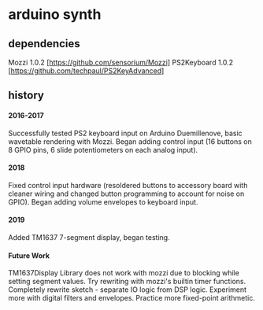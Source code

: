 # arduino synth

## dependencies
Mozzi 1.0.2 [https://github.com/sensorium/Mozzi]
PS2Keyboard 1.0.2 [https://github.com/techpaul/PS2KeyAdvanced]

## history
#### 2016-2017
Successfully tested PS2 keyboard input on Arduino Duemillenove, basic wavetable rendering with Mozzi. 
Began adding control input (16 buttons on 8 GPIO pins, 6 slide potentiometers on each analog input). 

#### 2018
Fixed control input hardware (resoldered buttons to accessory board with cleaner wiring and changed button programming to account for noise on GPIO).
Began adding volume envelopes to keyboard input.

#### 2019
Added TM1637 7-segment display, began testing.

#### Future Work
TM1637Display Library does not work with mozzi due to blocking while setting segment values. Try rewriting with mozzi's builtin timer functions.
Completely rewrite sketch - separate IO logic from DSP logic.
Experiment more with digital filters and envelopes. Practice more fixed-point arithmetic.

